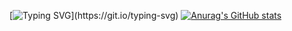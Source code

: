 [![Typing SVG](https://readme-typing-svg.demolab.com?font=Fira+Code&pause=1000&color=FFA500&width=435&lines=Hi%2C+I'm+Sky!;Welcome+to+my+GitHub!)](https://git.io/typing-svg)
[![Anurag's GitHub stats](https://github-readme-stats.vercel.app/api?username=SKyLine-ax)](https://github.com/SKyLine-ax/github-readme-stats)
